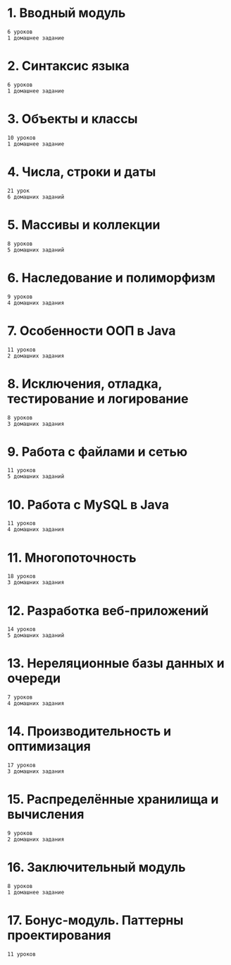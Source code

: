 # 1. Вводный модуль
  
    6 уроков
    1 домашнее задание
	
# 2. Синтаксис языка

    6 уроков
    1 домашнее задание

# 3. Объекты и классы

    10 уроков
    1 домашнее задание
	
# 4. Числа, строки и даты

    21 урок
    6 домашних заданий
	
# 5. Массивы и коллекции

    8 уроков
    5 домашних заданий
	
# 6. Наследование и полиморфизм

    9 уроков
    4 домашних задания

# 7. Особенности ООП в Java

    11 уроков
    2 домашних задания

# 8. Исключения, отладка, тестирование и логирование

    8 уроков
    3 домашних задания

# 9. Работа с файлами и сетью

    11 уроков
    5 домашних заданий

# 10. Работа с MySQL в Java

    11 уроков
    4 домашних задания

# 11. Многопоточность

    18 уроков
    3 домашних задания

# 12. Разработка веб-приложений

    14 уроков
    5 домашних заданий

# 13. Нереляционные базы данных и очереди

    7 уроков
    4 домашних задания

# 14. Производительность и оптимизация

    17 уроков
    3 домашних задания

# 15. Распределённые хранилища и вычисления

    9 уроков
    2 домашних задания

# 16. Заключительный модуль

    8 уроков
    1 домашнее задание

# 17. Бонус-модуль. Паттерны проектирования

    11 уроков
